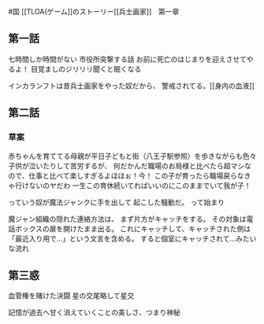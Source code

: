 #国 
[[TLOA(ゲーム]]のストーリー[[兵士画家]]　第一章

## 第一話
七時間しか時間がない
市役所突撃する話
お前に死亡のはじまりを迎えさせてやるよ！
目覚ましのジリリリ聞くと眠くなる

インカランフトは昔兵士画家をやった奴だから、
警戒されてる。[[身内の血液]]
## 第二話
### 草案
赤ちゃんを育ててる母親が平日子どもと街（八王子駅参照）を歩きながらも色々子供が泣いたりして苦労するが、
何だかんだ職場のお局様と比べたら超マシなので、仕事と比べて楽しすぎるよほほぉ！今！
この子が育ったら職場戻らなきゃ行けないのヤだわ
一生この育休続いてればいいのにこのままでいて我が子！

っていう奴が魔法ジャンクに手を出して
起こした騒動だ。
って始まり

魔ジャン組織の隠れた連絡方法は、
まず片方がキャッチをする。
その対象は電話ボックスの扉を開けたまま出る。
これにキャッチして、キャッチされた側は
「最近入り用で…」という文言を含める。
すると個室にキャッチされて…みたいな流れ

## 第三惑
血管権を賭けた決闘
星の交尾略して星交

記憶が過去へ甘く消えていくことの美しさ、つまり神秘